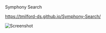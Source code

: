 Symphony Search

https://tmilford-ds.github.io/Symphony-Search/

![Screenshot](https://gist.github.com/TMilford-DS/d2df1c3140dc4d9f807dabffdd76fca3#gistcomment-3037777)
